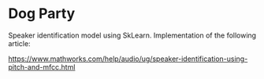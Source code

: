 # Dog Party

Speaker identification model using SkLearn. Implementation of the following article:

https://www.mathworks.com/help/audio/ug/speaker-identification-using-pitch-and-mfcc.html
